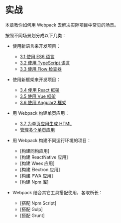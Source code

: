 # 实战
本章教你如何用 Webpack 去解决实际项目中常见的场景。

按照不同场景划分成以下几类：

- 使用新语言来开发项目：

  - [3.1 使用 ES6 语言](3.1使用ES6语言.md)
  - [3.2 使用 TypeScript 语言](3.2使用TypeScript语言.md)
  - [3.3 使用 Flow 检查器](3.3使用Flow检查器.md)
  
- 使用新框架来开发项目：

  - [3.4 使用 React 框架](3.4使用React框架.md)
  - [3.5 使用 Vue 框架](3.5使用Vue框架.md)
  - [3.6 使用 Angular2 框架](3.6使用Angular2框架.md)
  
- 用 Webpack 构建单页应用：

  - [3.7 为单页应用生成 HTML](3.7为单页应用生成HTML.md)
  - [管理多个单页应用](3.8管理多个单页应用.md)
  
- 用 Webpack 构建不同运行环境的项目：

  - [构建同构应用]
  - [构建 ReactNative 应用]
  - [构建 Weex 应用]
  - [构建 Electron 应用]
  - [构建 PWA 应用]
  - [构建 Npm 库]
  
- Webpack 结合其它工具搭配使用，各取所长：
  - [搭配 Npm Script]
  - [搭配 Gulp]
  - [搭配 Grunt]
  
